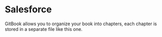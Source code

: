 # Salesforce

GitBook allows you to organize your book into chapters, each chapter is stored in a separate file like this one.

